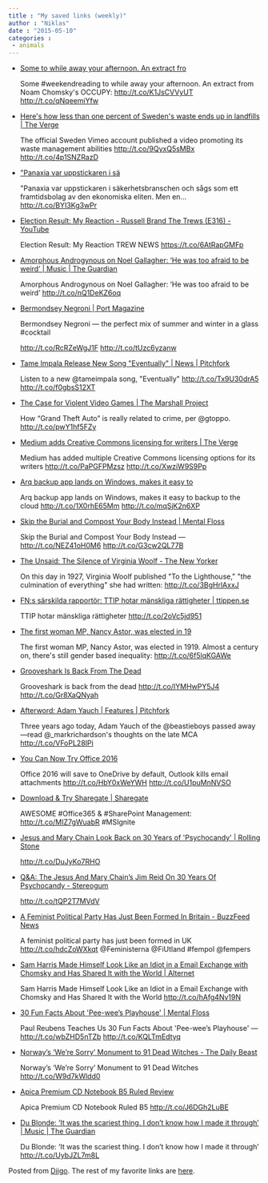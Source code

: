 ```yaml
---
title : "My saved links (weekly)"
author : "Niklas"
date : "2015-05-10"
categories : 
 - animals
---
```


- [Some to while away your afternoon. An extract fro](http://po.st/OnPoliticsandMoney)
    
    Some #weekendreading to while away your afternoon. An extract from Noam Chomsky's OCCUPY: http://t.co/K1JsCVVyUT http://t.co/qNqeemiYfw
    
    
- [Here's how less than one percent of Sweden's waste ends up in landfills | The Verge](http://www.theverge.com/2015/5/6/8560971/sweden-waste-to-energy-wte-recycling?utm_campaign=theverge&utm_content=article&utm_medium=social&utm_source=twitter)
    
    The official Sweden Vimeo account published a video promoting its waste management abilities http://t.co/9QyxQ5sMBx http://t.co/4p1SNZRazD
    
- ["Panaxia var uppstickaren i sä](http://t.co/BYI3Kg3wPr)
    
    "Panaxia var uppstickaren i säkerhetsbranschen och sågs som ett framtidsbolag av den ekonomiska eliten. Men en... http://t.co/BYI3Kg3wPr
    
- [Election Result: My Reaction - Russell Brand The Trews (E316) - YouTube](https://www.youtube.com/watch?v=rRUQ6aPvs58&feature=youtu.be)
    
    Election Result: My Reaction TREW NEWS https://t.co/6AtRapGMFp
    
- [Amorphous Androgynous on Noel Gallagher: ‘He was too afraid to be weird’ | Music | The Guardian](http://www.theguardian.com/music/2015/may/07/noel-gallagher-oasis-amorphous-androgynous-too-afraid-to-be-weird?CMP=share_btn_tw)
    
    Amorphous Androgynous on Noel Gallagher: ‘He was too afraid to be weird’ http://t.co/nQ1DeKZ6oq
    
- [Bermondsey Negroni | Port Magazine](http://www.port-magazine.com/food-drink/bermondsey-negroni/)
    
    Bermondsey Negroni — the perfect mix of summer and winter in a glass #cocktail
    
    http://t.co/RcRZeWgJ1F http://t.co/tUzc6yzanw
    
    
- [Tame Impala Release New Song "Eventually" | News | Pitchfork](http://pitchfork.com/news/59508-tame-impala-release-new-song-eventually/)
    
    Listen to a new @tameimpala song, "Eventually" http://t.co/Tx9U30drA5 http://t.co/f0gbsS12XT
    
- [The Case for Violent Video Games | The Marshall Project](https://www.themarshallproject.org/2015/05/06/the-case-for-violent-video-games?utm_medium=social&utm_campaign=sprout&utm_source=twitter)
    
    How “Grand Theft Auto” is really related to crime, per @gtoppo. http://t.co/pwY1hf5FZy
    
- [Medium adds Creative Commons licensing for writers | The Verge](http://www.theverge.com/culture/2015/5/6/8555921/medium-creative-commons-copyright-licensing?utm_campaign=theverge&utm_content=article&utm_medium=social&utm_source=twitter)
    
    Medium has added multiple Creative Commons licensing options for its writers http://t.co/PaPGFPMzsz http://t.co/XwziW9S9Pp
    
- [Arq backup app lands on Windows, makes it easy to](http://tnw.me/NjNhq8T)
    
    Arq backup app lands on Windows, makes it easy to backup to the cloud http://t.co/1X0rhE65Mm http://t.co/mqSjK2n6XP
    
- [Skip the Burial and Compost Your Body Instead | Mental Floss](http://mentalfloss.com/article/63788/skip-burial-and-compost-your-body-instead)
    
    Skip the Burial and Compost Your Body Instead — http://t.co/NEZ41oH0M6 http://t.co/G3cw2QL77B
    
- [The Unsaid: The Silence of Virginia Woolf - The New Yorker](http://www.newyorker.com/books/page-turner/unsaid-silence-virginia-woolf)
    
    On this day in 1927, Virginia Woolf published "To the Lighthouse," "the culmination of everything" she had written: http://t.co/3BgHrlAxxJ
    
- [FN:s särskilda rapportör: TTIP hotar mänskliga rättigheter | ttippen.se](http://ttippen.se/2015/05/05/fns-sarskilda-rapportor-ttip-hotar-manskliga-rattigheter/)
    
    TTIP hotar mänskliga rättigheter http://t.co/2oVc5jd951
    
- [The first woman MP, Nancy Astor, was elected in 19](http://www.nottinghamwomenscentre.com/wp-content/uploads/2015/04/Nottingham-Womens-Manifesto1.pdf)
    
    The first woman MP, Nancy Astor, was elected in 1919. Almost a century on, there's still gender based inequality: http://t.co/6f5lqKGAWe
    
- [Grooveshark Is Back From The Dead](http://thenextweb.com/apps/2015/05/05/grooveshark-returns-from-the-dead-now-sketchier-than-ever/)
    
    Grooveshark is back from the dead http://t.co/IYMHwPY5J4 http://t.co/Gr8XaQNyah
    
- [Afterword: Adam Yauch | Features | Pitchfork](http://pitchfork.com/features/afterword/8828-adam-yauch/)
    
    Three years ago today, Adam Yauch of the @beastieboys passed away—read @\_markrichardson's thoughts on the late MCA http://t.co/VFoPL28IPi
    
- [You Can Now Try Office 2016](http://thenextweb.com/insider/2015/05/04/office-2016-will-save-to-onedrive-by-default-outlook-kills-email-attachments/)
    
    Office 2016 will save to OneDrive by default, Outlook kills email attachments http://t.co/HbY0xWeYWH http://t.co/U1puMnNVSO
    
- [Download & Try Sharegate | Sharegate](http://en.share-gate.com/download?utm_source=twitter&utm_medium=socialmedia&utm_campaign=social-media-traffic)
    
    AWESOME #Office365 & #SharePoint Management: http://t.co/MIZ7gWuabR #MSIgnite
    
    
- [Jesus and Mary Chain Look Back on 30 Years of 'Psychocandy' | Rolling Stone](http://www.rollingstone.com/music/features/jesus-and-mary-chain-look-back-on-30-years-of-psychocandy-20150428)
    
    http://t.co/DuJyKo7RHO
    
- [Q&A: The Jesus And Mary Chain’s Jim Reid On 30 Years Of Psychocandy - Stereogum](http://www.stereogum.com/1798602/qa-the-jesus-and-mary-chains-jim-reid-on-30-years-of-psychocandy/franchises/interview/)
    
    http://t.co/tQP2T7MVdV
    
- [A Feminist Political Party Has Just Been Formed In Britain - BuzzFeed News](http://www.buzzfeed.com/markdistefano/equal-pay-party)
    
    A feminist political party has just been formed in UK http://t.co/hdcZoWXkqt @Feministerna @FiUtland #fempol @fempers
    
    
- [Sam Harris Made Himself Look Like an Idiot in a Email Exchange with Chomsky and Has Shared It with the World | Alternet](http://www.alternet.org/belief/sam-harris-made-himself-look-idiot-email-exchange-chomsky-and-has-shared-it-world)
    
    Sam Harris Made Himself Look Like an Idiot in a Email Exchange with Chomsky and Has Shared It with the World http://t.co/hAfg4Nv19N
    
- [30 Fun Facts About 'Pee-wee’s Playhouse' | Mental Floss](http://mentalfloss.com/article/59799/30-fun-facts-about-pee-wees-playhouse)
    
    Paul Reubens Teaches Us 30 Fun Facts About 'Pee-wee’s Playhouse' — http://t.co/wbZHD5nTZb http://t.co/KQLTmEdtyq
    
- [Norway’s ‘We’re Sorry’ Monument to 91 Dead Witches - The Daily Beast](http://www.thedailybeast.com/articles/2015/05/03/norway-s-we-re-sorry-monument-to-91-dead-witches.html?account=thedailybeast&via=twitter_page&medium=twitter&utm_content=buffer22b3c&utm_medium=social&utm_source=twitter.com&utm_campaign=buffer)
    
    Norway’s ‘We’re Sorry’ Monument to 91 Dead Witches http://t.co/W9d7kWldd0
    
- [Apica Premium CD Notebook B5 Ruled Review](http://officesupplygeek.com/notebook-review/book-style-binding/apica-premium-cd-notebook-ruled-b5/?utm_source=feedburner&utm_medium=feed&utm_campaign=Feed%3A+officesupplygeek%2FRbSii+%28OfficeSupplyGeek.com%29)
    
    Apica Premium CD Notebook Ruled B5 http://t.co/J6DGh2LuBE
    
- [Du Blonde: ‘It was the scariest thing. I don’t know how I made it through’ | Music | The Guardian](http://www.theguardian.com/music/2015/may/03/du-blonde-interview-beth-jeans-houghton)
    
    Du Blonde: ‘It was the scariest thing. I don’t know how I made it through’ http://t.co/UybJZL7m8L
    

Posted from [Diigo](https://www.diigo.com). The rest of my favorite links are [here](https://www.diigo.com/user/npivic).
